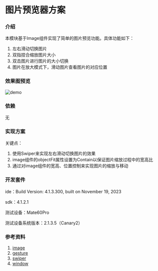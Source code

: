 # 图片预览器方案

### 介绍

本模块基于Image组件实现了简单的图片预览功能。具体功能如下：

1. 左右滑动切换图片
2. 双指捏合缩放图片大小
3. 双击图片进行图片的大小切换
4. 图片在放大模式下，滑动图片查看图片的对应位置

### 效果图预览

![demo](../../screenshots/device/ImageViewer.gif)

### 依赖

无

### 实现方案

关键点：

1. 使用Swiper来实现左右滑动切换图片的效果
1. image组件的objectFit属性设置为Contain以保证图片缩放过程中的宽高比
1. 通过对image组件的宽高、位置控制来实现图片的缩放与移动

### 开发套件

ide：Build Version: 4.1.3.300, built on November 19, 2023

sdk：4.1.2.1

测试设备：Mate60Pro

测试设备系统版本：2.1.3.5（Canary2）

### 参考资料

1. [image](https://developer.harmonyos.com/cn/docs/documentation/doc-references-V2/ts-basic-components-image-0000001580026342-V2?catalogVersion=V2)
2. [gesture](https://developer.harmonyos.com/cn/docs/documentation/doc-references-V2/3_3_u624b_u52bf_u5904_u7406-0000001580185734-V2v)
3. [swiper](https://developer.harmonyos.com/cn/docs/documentation/doc-references-V2/ts-container-swiper-0000001630306301-V2)
4. [window](https://developer.harmonyos.com/cn/docs/documentation/doc-references-V2/js-apis-window-0000001630146157-V2)